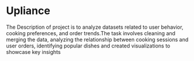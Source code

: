# Upliance
The Description of project is to analyze datasets related to user behavior, cooking preferences, and order trends.The task involves cleaning and merging the data, analyzing the relationship between cooking sessions and user orders, identifying popular dishes and created visualizations to showcase key insights 
